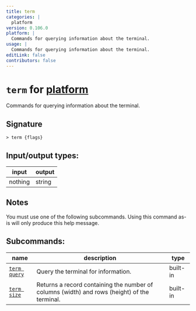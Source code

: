 ```yaml
---
title: term
categories: |
  platform
version: 0.106.0
platform: |
  Commands for querying information about the terminal.
usage: |
  Commands for querying information about the terminal.
editLink: false
contributors: false
---
```

<!-- This file is automatically generated. Please edit the command in https://github.com/nushell/nushell instead. -->

# `term` for [platform](/commands/categories/platform.md)

<div class='command-title'>Commands for querying information about the terminal.</div>

## Signature

```> term {flags} ```


## Input/output types:

| input   | output |
| ------- | ------ |
| nothing | string |
## Notes
You must use one of the following subcommands. Using this command as-is will only produce this help message.

## Subcommands:

| name                                         | description                                                                                  | type     |
| -------------------------------------------- | -------------------------------------------------------------------------------------------- | -------- |
| [`term query`](/commands/docs/term_query.md) | Query the terminal for information.                                                          | built-in |
| [`term size`](/commands/docs/term_size.md)   | Returns a record containing the number of columns (width) and rows (height) of the terminal. | built-in |